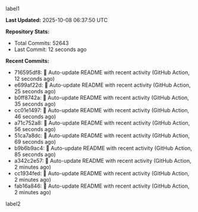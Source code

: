 
label1 
<!-- ACTIVITY_START -->
**Last Updated:** 2025-10-08 06:37:50 UTC

**Repository Stats:**
- Total Commits: 52643
- Last Commit: 12 seconds ago

**Recent Commits:**
- 716595df8: 🤖 Auto-update README with recent activity (GitHub Action, 12 seconds ago)
- e699af22d: 🤖 Auto-update README with recent activity (GitHub Action, 25 seconds ago)
- b0ff8742a: 🤖 Auto-update README with recent activity (GitHub Action, 35 seconds ago)
- cc01e1497: 🤖 Auto-update README with recent activity (GitHub Action, 46 seconds ago)
- a71c752a8: 🤖 Auto-update README with recent activity (GitHub Action, 56 seconds ago)
- 51ca7a8dc: 🤖 Auto-update README with recent activity (GitHub Action, 69 seconds ago)
- b9b6b9ac4: 🤖 Auto-update README with recent activity (GitHub Action, 85 seconds ago)
- a342c2e57: 🤖 Auto-update README with recent activity (GitHub Action, 2 minutes ago)
- cc1934fed: 🤖 Auto-update README with recent activity (GitHub Action, 2 minutes ago)
- fab16a846: 🤖 Auto-update README with recent activity (GitHub Action, 2 minutes ago)
<!-- ACTIVITY_END -->

label2
